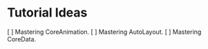 # Tutorial Ideas

[ ] Mastering CoreAnimation.
[ ] Mastering AutoLayout.
[ ] Mastering CoreData.

 
